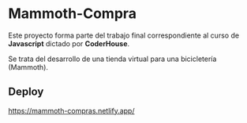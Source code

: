 # Mammoth-Compra
Este proyecto forma parte del trabajo final correspondiente al curso de **Javascript** dictado por **CoderHouse**.

Se trata del desarrollo de una tienda virtual para una bicicletería (Mammoth).

## Deploy 

https://mammoth-compras.netlify.app/
